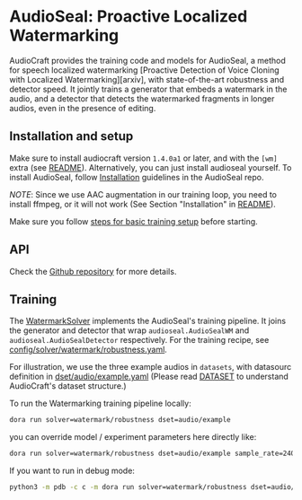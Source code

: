 # AudioSeal: Proactive Localized Watermarking

AudioCraft provides the training code and models for AudioSeal, a method for speech localized watermarking [Proactive Detection of Voice Cloning with Localized Watermarking][arxiv], with state-of-the-art robustness and detector speed. It jointly trains a generator that embeds a watermark in the audio, and a detector that detects the watermarked fragments in longer audios, even in the presence of editing.

## Installation and setup

Make sure to install audiocraft version `1.4.0a1` or later, and with the `[wm]` extra (see [README](../README.md)).
Alternatively, you can just install audioseal yourself. To install AudioSeal, follow [Installation](https://github.com/facebookresearch/audioseal) guidelines in the AudioSeal repo.

_NOTE_: Since we use AAC augmentation in our training loop, you need to install ffmpeg, or it will not work (See Section "Installation" in [README](../README.md)).

Make sure you follow [steps for basic training setup](TRAINING.md) before starting.

## API
Check the [Github repository](https://github.com/facebookresearch/audioseal) for more details.

## Training

The [WatermarkSolver](../audiocraft/solvers/watermark.py) implements the AudioSeal's training pipeline. It joins the generator and detector that wrap
`audioseal.AudioSealWM` and `audioseal.AudioSealDetector` respectively. For the training recipe, see [config/solver/watermark/robustness.yaml](../config/solver/watermark/robustness.yaml).

For illustration, we use the three example audios in `datasets`, with datasourc definition in [dset/audio/example.yaml](../config/dset/audio/example.yaml) (Please read [DATASET](./DATASETS.md) to understand AudioCraft's dataset structure.)

To run the Watermarking training pipeline locally:

```bash
dora run solver=watermark/robustness dset=audio/example
```

you can override model / experiment parameters here directly like:

```bash
dora run solver=watermark/robustness dset=audio/example sample_rate=24000
```

If you want to run in debug mode:

```bash
python3 -m pdb -c c -m dora run solver=watermark/robustness dset=audio/example
```

